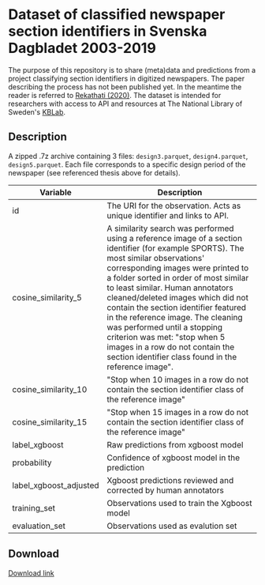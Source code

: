 # Dataset of classified newspaper section identifiers in Svenska Dagbladet 2003-2019

The purpose of this repository is to share (meta)data and predictions from a project classifying section identifiers in digitized newspapers. The paper describing the process has not been published yet. In the meantime the reader is referred to [Rekathati (2020)](http://urn.kb.se/resolve?urn=urn:nbn:se:liu:diva-166313). The dataset is intended for researchers with access to API and resources at The National Library of Sweden's [KBLab](https://www.kb.se/in-english/research-collaboration/kblab.html).

## Description

A zipped .7z archive containing 3 files: `design3.parquet`, `design4.parquet`, `design5.parquet`. Each file corresponds to a specific design period of the newspaper (see referenced thesis above for details).


| Variable  | Description |
| ------------- | ------------- |
| id  | The URI for the observation. Acts as unique identifier and links to API. |
| cosine_similarity_5 | A similarity search was performed using a reference image of a section identifier (for example SPORTS). The most similar observations' corresponding images were printed to a folder sorted in order of most similar to least similar. Human annotators cleaned/deleted images which did not contain the section identifier featured in the reference image. The cleaning was performed until a stopping criterion was met: "stop when 5 images in a row do not contain the section identifier class found in the reference image". |
| cosine_similarity_10  | "Stop when 10 images in a row do not contain the section identifier class of the reference image" |
| cosine_similarity_15  | "Stop when 15 images in a row do not contain the section identifier class of the reference image" |
| label_xgboost  | Raw predictions from xgboost model |
| probability  | Confidence of xgboost model in the prediction |
| label_xgboost_adjusted | Xgboost predictions reviewed and corrected by human annotators |
| training_set | Observations used to train the Xgboost model |
| evaluation_set | Observations used as evalution set |


## Download

[Download link](https://kungliga-biblioteket.box.com/s/7q70d4bz7bpq47i0km8yznpywkks9pqa)
